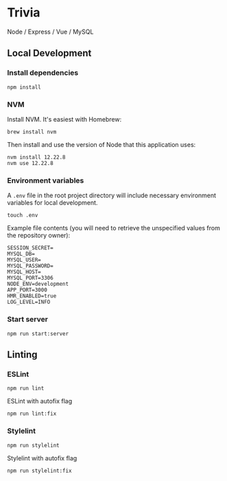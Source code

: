 # Trivia

Node / Express / Vue / MySQL

## Local Development

### Install dependencies

```
npm install
```

### NVM

Install NVM. It's easiest with Homebrew:

```
brew install nvm
```

Then install and use the version of Node that this application uses:

```
nvm install 12.22.8
nvm use 12.22.8
```

### Environment variables

A `.env` file in the root project directory will include necessary environment variables for local development.

```
touch .env
```

Example file contents (you will need to retrieve the unspecified values from the repository owner):

```
SESSION_SECRET=
MYSQL_DB=
MYSQL_USER=
MYSQL_PASSWORD=
MYSQL_HOST=
MYSQL_PORT=3306
NODE_ENV=development
APP_PORT=3000
HMR_ENABLED=true
LOG_LEVEL=INFO
```

### Start server
```
npm run start:server
```

## Linting

### ESLint

```
npm run lint
```

ESLint with autofix flag

```
npm run lint:fix
```

### Stylelint

```
npm run stylelint
```

Stylelint with autofix flag

```
npm run stylelint:fix
```